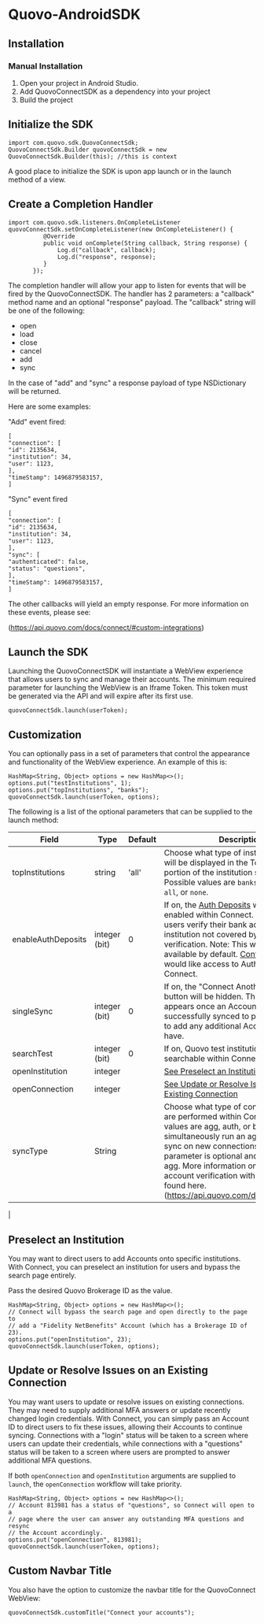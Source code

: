 # Quovo-AndroidSDK
## Installation

### Manual Installation

1. Open your project in Android Studio.
2. Add QuovoConnectSDK as a dependency into your project
3. Build the project


## Initialize the SDK

```Android
import com.quovo.sdk.QuovoConnectSdk;
QuovoConnectSdk.Builder quovoConnectSdk = new QuovoConnectSdk.Builder(this); //this is context
```
A good place to initialize the SDK is upon app launch or in the launch method of a view.


## Create a Completion Handler

```Android
import com.quovo.sdk.listeners.OnCompleteListener
quovoConnectSdk.setOnCompleteListener(new OnCompleteListener() {
          @Override
          public void onComplete(String callback, String response) {
              Log.d("callback", callback);
              Log.d("response", response);
          }
       });

```
The completion handler will allow your app to listen for events that will be fired by the QuovoConnectSDK.  The handler has 2 parameters: a "callback" method name and an optional "response" payload. The "callback" string will be one of the following:

* open
* load
* close
* cancel
* add
* sync

In the case of "add" and "sync" a response payload of type NSDictionary will be returned.

Here are some examples:

"Add" event fired:

```Android
[
"connection": [
"id": 2135634,
"institution": 34,
"user": 1123,
],
"timeStamp": 1496879583157,
]
```

"Sync" event fired
```Android
[
"connection": [
"id": 2135634,
"institution": 34,
"user": 1123,
],
"sync": [
"authenticated": false,
"status": "questions",
],
"timeStamp": 1496879583157,
]
```

The other callbacks will yield an empty response. For more information on these events, please see:

(https://api.quovo.com/docs/connect/#custom-integrations)

## Launch the SDK

Launching the QuovoConnectSDK will instantiate a WebView experience that allows users to sync and manage their accounts. The minimum required parameter for launching the WebView is an Iframe Token.  This token must be generated via the API and will expire after its first use.

```Android
quovoConnectSdk.launch(userToken);
```

## Customization

You can optionally pass in a set of parameters that control the appearance and functionality of the WebView experience.  An example of this is:

```Android
HashMap<String, Object> options = new HashMap<>();
options.put("testInstitutions", 1);
options.put("topInstitutions", "banks");
quovoConnectSdk.launch(userToken, options);
```

The following is a list of the optional parameters that can be supplied to the launch method:

| Field                | Type          | Default       | Description |
| -------------------- | ------------- | ------------- | ----------- |
| topInstitutions      | string        | 'all'         | Choose what type of institutions, if any, will be displayed in the Top Institutions portion of the institution select screen. Possible values are `banks`, `brokerages`, `all`, or `none`. |
| enableAuthDeposits   | integer (bit) | 0             | If on, the [Auth Deposits](https://api.quovo.com/docs/auth/#auth_deposits) workflow will be enabled within Connect. This lets end users verify their bank accounts on any institution not covered by instant account verification. Note: This workflow is _not_ available by default. [Contact us](mailto:support@quovo.com) if you would like access to Auth Deposits within Connect. |
| singleSync           | integer (bit) | 0             | If on, the "Connect Another Account" button will be hidden. This button appears once an Account has been successfully synced to prompt the User to add any additional Accounts they may have. |
| searchTest           | integer (bit) | 0             | If on, Quovo test institutions will be searchable within Connect. |
| openInstitution      | integer       |               | [See Preselect an Institution](#preselect-an-institution) |
| openConnection       | integer       |               | [See Update or Resolve Issues on an Existing Connection](#update-or-resolve-issues-on-an-existing-connection) |
| syncType             | String       |                | Choose what type of connection syncs are performed within Connect. Possible values are agg, auth, or both, which will simultaneously run an agg AND auth sync on new connections. This parameter is optional and will default to agg. More information on integrating account verification with Connect can be found here. (https://api.quovo.com/docs/v3/ui/#auth)
|

## Preselect an Institution

You may want to direct users to add Accounts onto specific institutions. With Connect, you can preselect an institution for users and bypass the search page entirely.

Pass the desired Quovo Brokerage ID as the value.

```Android
HashMap<String, Object> options = new HashMap<>();
// Connect will bypass the search page and open directly to the page to
// add a "Fidelity NetBenefits" Account (which has a Brokerage ID of 23).
options.put("openInstitution", 23);
quovoConnectSdk.launch(userToken, options);
```

## Update or Resolve Issues on an Existing Connection

You may want users to update or resolve issues on existing connections. They may need to supply additional MFA answers or update recently changed login credentials. With Connect, you can simply pass an Account ID to direct users to fix these issues, allowing their Accounts to continue syncing. Connections with a "login" status will be taken to a screen where users can update their credentials, while connections with a "questions" status will be taken to a screen where users are prompted to answer additional MFA questions.

If both `openConnection` and `openInstitution` arguments are supplied to `launch`, the `openConnection` workflow will take priority.

```Android
HashMap<String, Object> options = new HashMap<>();
// Account 813981 has a status of "questions", so Connect will open to a
// page where the user can answer any outstanding MFA questions and resync
// the Account accordingly.
options.put("openConnection", 813981);
quovoConnectSdk.launch(userToken, options);
```

## Custom Navbar Title

You also have the option to customize the navbar title for the QuovoConnect WebView:

```Android
quovoConnectSdk.customTitle("Connect your accounts");
```
